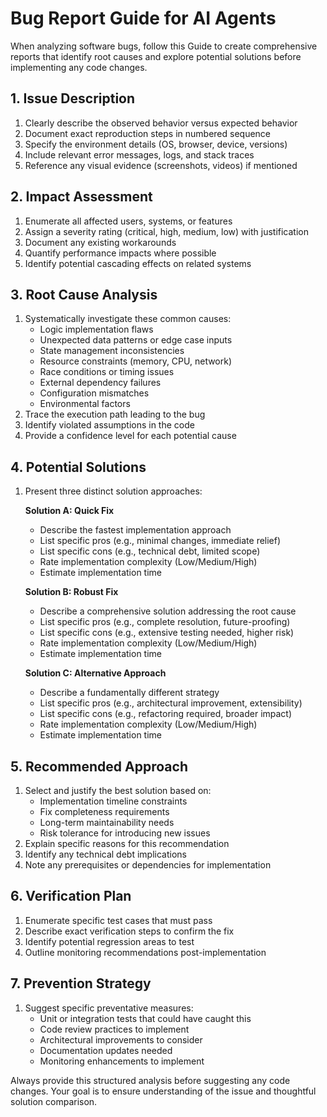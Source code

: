 # Bug Report Guide for AI Agents

When analyzing software bugs, follow this Guide to create comprehensive reports that identify root causes and explore potential solutions before implementing any code changes.

## 1. Issue Description
1. Clearly describe the observed behavior versus expected behavior
2. Document exact reproduction steps in numbered sequence
3. Specify the environment details (OS, browser, device, versions)
4. Include relevant error messages, logs, and stack traces
5. Reference any visual evidence (screenshots, videos) if mentioned

## 2. Impact Assessment
1. Enumerate all affected users, systems, or features
2. Assign a severity rating (critical, high, medium, low) with justification
3. Document any existing workarounds
4. Quantify performance impacts where possible
5. Identify potential cascading effects on related systems

## 3. Root Cause Analysis
1. Systematically investigate these common causes:
   - Logic implementation flaws
   - Unexpected data patterns or edge case inputs
   - State management inconsistencies
   - Resource constraints (memory, CPU, network)
   - Race conditions or timing issues
   - External dependency failures
   - Configuration mismatches
   - Environmental factors
2. Trace the execution path leading to the bug
3. Identify violated assumptions in the code
4. Provide a confidence level for each potential cause

## 4. Potential Solutions
1. Present three distinct solution approaches:

   **Solution A: Quick Fix**
   - Describe the fastest implementation approach
   - List specific pros (e.g., minimal changes, immediate relief)
   - List specific cons (e.g., technical debt, limited scope)
   - Rate implementation complexity (Low/Medium/High)
   - Estimate implementation time

   **Solution B: Robust Fix**
   - Describe a comprehensive solution addressing the root cause
   - List specific pros (e.g., complete resolution, future-proofing)
   - List specific cons (e.g., extensive testing needed, higher risk)
   - Rate implementation complexity (Low/Medium/High)
   - Estimate implementation time

   **Solution C: Alternative Approach**
   - Describe a fundamentally different strategy
   - List specific pros (e.g., architectural improvement, extensibility)
   - List specific cons (e.g., refactoring required, broader impact)
   - Rate implementation complexity (Low/Medium/High)
   - Estimate implementation time

## 5. Recommended Approach
1. Select and justify the best solution based on:
   - Implementation timeline constraints
   - Fix completeness requirements
   - Long-term maintainability needs
   - Risk tolerance for introducing new issues
2. Explain specific reasons for this recommendation
3. Identify any technical debt implications
4. Note any prerequisites or dependencies for implementation

## 6. Verification Plan
1. Enumerate specific test cases that must pass
2. Describe exact verification steps to confirm the fix
3. Identify potential regression areas to test
4. Outline monitoring recommendations post-implementation

## 7. Prevention Strategy
1. Suggest specific preventative measures:
   - Unit or integration tests that could have caught this
   - Code review practices to implement
   - Architectural improvements to consider
   - Documentation updates needed
   - Monitoring enhancements to implement

Always provide this structured analysis before suggesting any code changes. Your goal is to ensure understanding of the issue and thoughtful solution comparison. 